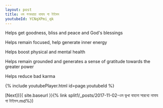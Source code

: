 ```yaml
---
layout: post
title: ওম গণকরায়া নামায গা টাইমস
youtubeId: YCNqXPmi_qk
---
```

 
 
Helps get goodness, bliss and peace and God's blessings
 
Helps remain focused, help generate inner energy 
 
Helps boost physical and mental health 
 
Helps remain grounded and generates a sense of gratitude towards the greater power 
 
Helps reduce bad karma
 
 
 
 


{% include youtubePlayer.html id=page.youtubeId %}
 
[Next]({{ site.baseurl }}{% link  split1/_posts/2017-11-02-ওম ভুখা বাহানা সারথ্যে নামায গা টাইমস.md%})
 

